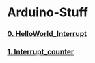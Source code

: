 # Arduino-Stuff

### [0. HelloWorld_Interrupt](https://github.com/idietmoran/Arduino-Stuff/tree/master/HelloWorld_Interupt)
### [1. Interrupt_counter](https://github.com/idietmoran/Arduino-Stuff/tree/master/Interrupt_counter)
